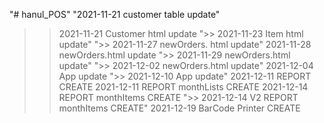 "# hanul_POS" 
"2021-11-21 customer table update" 
>> 2021-11-21 Customer html update
">> 2021-11-23 Item html update" 
">> 2021-11-27 newOrders. html update" 
>> 2021-11-28 newOrders.html update
">> 2021-11-29 newOrders.html update" 
">> 2021-12-02 newOrders.html update" 
>> 2021-12-04 App update
">> 2021-12-10 App update" 
>> 2021-12-11 REPORT  CREATE
>> 2021-12-11 REPORT monthLists CREATE
>> 2021-12-14 REPORT monthItems CREATE
">> 2021-12-14 V2 REPORT monthItems CREATE" 
>> 2021-12-19 BarCode Printer CREATE
